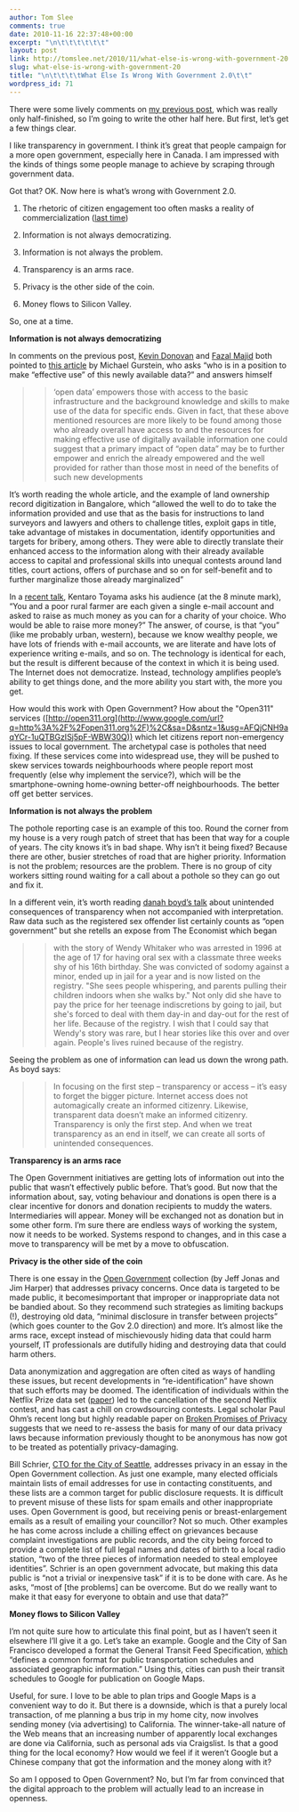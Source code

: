 ```yaml
---
author: Tom Slee
comments: true
date: 2010-11-16 22:37:48+00:00
excerpt: "\n\t\t\t\t\t\t"
layout: post
link: http://tomslee.net/2010/11/what-else-is-wrong-with-government-20.html
slug: what-else-is-wrong-with-government-20
title: "\n\t\t\t\tWhat Else Is Wrong With Government 2.0\t\t"
wordpress_id: 71
---
```



				

There were some lively comments on [my previous post](http://whimsley.typepad.com/whimsley/2010/11/what-is-wrong-with-government-20.html), which was really only half-finished, so I’m going to write the other half here. But first, let’s get a few things clear.




I like transparency in government. I think it’s great that people campaign for a more open government, especially here in Canada. I am impressed with the kinds of things some people manage to achieve by scraping through government data. 




Got that? OK. Now here is what’s wrong with Government 2.0.






  1. The rhetoric of citizen engagement too often masks a reality of commercialization ([last time](http://www.google.com/url?q=http%3A%2F%2Fwhimsley.typepad.com%2Fwhimsley%2F2010%2F11%2Fwhat-is-wrong-with-government-20.html&sa=D&sntz=1&usg=AFQjCNGgWZAsV_H9moZNwwiNY_UXb_hbow))


  2. Information is not always democratizing.


  3. Information is not always the problem.


  4. Transparency is an arms race.


  5. Privacy is the other side of the coin.


  6. Money flows to Silicon Valley.




So, one at a time.




**Information is not always democratizing**




In comments on the previous post, [Kevin Donovan](http://www.google.com/url?q=http%3A%2F%2Fwhimsley.typepad.com%2Fwhimsley%2F2010%2F11%2Fwhat-is-wrong-with-government-20.html%23comment-6a00d83451d3b369e20133f5d6f37b970b&sa=D&sntz=1&usg=AFQjCNHaetl5ip7TO_-mRxvoMZNOzfpugw) and [Fazal Majid](http://www.google.com/url?q=http%3A%2F%2Fwhimsley.typepad.com%2Fwhimsley%2F2010%2F11%2Fwhat-is-wrong-with-government-20.html%23comment-6a00d83451d3b369e20133f5e3158b970b&sa=D&sntz=1&usg=AFQjCNEIedTNOUBU66fk5uy-zv3NW1qzxA) both pointed to [this article](http://www.google.com/url?q=https%3A%2F%2Fgurstein.wordpress.com%2F2010%2F09%2F02%2Fopen-data-empowering-the-empowered-or-effective-data-use-for-everyone%2F&sa=D&sntz=1&usg=AFQjCNEb-c8LkW2irKh7Hw7DzbPjoRjcOQ) by Michael Gurstein, who asks “who is in a position to make “effective use” of this newly available data?” and answers himself 




<blockquote>

> 
> ‘open data’ empowers those with access to the basic infrastructure and the background knowledge and skills to make use of the data for specific ends.  Given in fact, that these above mentioned resources are more likely to be found among those who already overall have access to and the resources for making effective use of digitally available information one could suggest that a primary impact of “open data” may be to further empower and enrich the already empowered and the well provided for rather than those most in need of the benefits of such new developments
> 
> 
</blockquote>




It’s worth reading the whole article, and the example of land ownership record digitization in Bangalore, which “allowed the well to do to take the information provided and use that as the basis for instructions to land surveyors and lawyers and others to challenge titles, exploit gaps in title, take advantage of mistakes in documentation, identify opportunities and targets for bribery, among others. They were able to directly translate their enhanced access to the information along with their already available access to capital and professional skills into unequal contests around land titles, court actions, offers of purchase and so on for self-benefit and to further marginalize those already marginalized”




In a [recent talk](http://www.youtube.com/watch?v=E_mTwm5m8DM), Kentaro Toyama asks his audience (at the 8 minute mark), “You and a poor rural farmer are each given a single e-mail account and asked to raise as much money as you can for a charity of your choice. Who would be able to raise more money?” The answer, of course, is that “you” (like me probably urban, western), because we know wealthy people, we have lots of friends with e-mail accounts, we are literate and have lots of experience writing e-mails, and so on. The technology is identical for each, but the result is different because of the context in which it is being used. The Internet does not democratize. Instead, technology amplifies people’s ability to get things done, and the more ability you start with, the more you get.




How would this work with Open Government? How about the "Open311" services ([http://open311.org](http://www.google.com/url?q=http%3A%2F%2Fopen311.org%2F)%2C&sa=D&sntz=1&usg=AFQjCNH9aqYCr-1uQTBGzISj5pF-WBW30Q)) which let citizens report non-emergency issues to local government. The archetypal case is potholes that need fixing. If these services come into widespread use, they will be pushed to skew services towards neighbourhoods where people report most frequently (else why implement the service?), which will be the smartphone-owning home-owning better-off neighbourhoods. The better off get better services.




**Information is not always the problem**




The pothole reporting case is an example of this too. Round the corner from my house is a very rough patch of street that has been that way for a couple of years. The city knows it’s in bad shape. Why isn’t it being fixed? Because there are other, busier stretches of road that are higher priority. Information is not the problem; resources are the problem. There is no group of city workers sitting round waiting for a call about a pothole so they can go out and fix it.




In a different vein, it’s worth reading [danah boyd’s talk](http://www.google.com/url?q=http%3A%2F%2Fwww.danah.org%2Fpapers%2Ftalks%2F2010%2FGov2Expo.html&sa=D&sntz=1&usg=AFQjCNFoC3NIzEHqsuZghqHsrZuXGiMXBQ) about unintended consequences of transparency when not accompanied with interpretation. Raw data such as the registered sex offender list certainly counts as “open government” but she retells an expose from The Economist which began 




<blockquote>

> 
> with the story of Wendy Whitaker who was arrested in 1996 at the age of 17 for having oral sex with a classmate three weeks shy of his 16th birthday. She was convicted of sodomy against a minor, ended up in jail for a year and is now listed on the registry. "She sees people whispering, and parents pulling their children indoors when she walks by." Not only did she have to pay the price for her teenage indiscretions by going to jail, but she's forced to deal with them day-in and day-out for the rest of her life. Because of the registry. I wish that I could say that Wendy's story was rare, but I hear stories like this over and over again. People's lives ruined because of the registry.
> 
> 
</blockquote>




Seeing the problem as one of information can lead us down the wrong path. As boyd says:




<blockquote>

> 
> In focusing on the first step – transparency or access – it’s easy to forget the bigger picture. Internet access does not automagically create an informed citizenry. Likewise, transparent data doesn’t make an informed citizenry. Transparency is only the first step. And when we treat transparency as an end in itself, we can create all sorts of unintended consequences.
> 
> 
</blockquote>




**Transparency is an arms race**




The Open Government initiatives are getting lots of information out into the public that wasn’t effectively public before. That’s good. But now that the information about, say, voting behaviour and donations is open there is a clear incentive for donors and donation recipients to muddy the waters. Intermediaries will appear. Money will be exchanged not as donation but in some other form. I’m sure there are endless ways of working the system, now it needs to be worked. Systems respond to changes, and in this case a move to transparency will be met by a move to obfuscation.




**Privacy is the other side of the coin**




There is one essay in the [Open Government](http://www.google.com/url?q=http%3A%2F%2Foreilly.com%2Fcatalog%2F9780596804367&sa=D&sntz=1&usg=AFQjCNEeUCHXvFke9arCa0X_uOTiljCw3A) collection (by Jeff Jonas and Jim Harper) that addresses privacy concerns. Once data is targeted to be made public, it becomesimportant that improper or inappropriate data not be bandied about. So they recommend such strategies as limiting backups (!), destroying old data, “minimal disclosure in transfer between projects” (which goes counter to the Gov 2.0 direction) and more. It’s almost like the arms race, except instead of mischievously hiding data that could harm yourself, IT professionals are dutifully hiding and destroying data that could harm others.




Data anonymization and aggregation are often cited as ways of handling these issues, but recent developments in “re-identification” have shown that such efforts may be doomed. The identification of individuals within the Netflix Prize data set ([paper](http://www.google.com/url?q=http%3A%2F%2Fwww.cs.utexas.edu%2F~shmat%2Fshmat_oak08netflix.pdf&sa=D&sntz=1&usg=AFQjCNEHjZO8ch3c5lUlweSsdoiT0UYPKg)) led to the cancellation of the second Netflix contest, and has cast a chill on crowdsourcing contests. Legal scholar Paul Ohm’s recent long but highly readable paper on [Broken Promises of Privacy](http://www.google.com/url?q=http%3A%2F%2Fepic.org%2Fprivacy%2Freidentification%2Fohm_article.pdf&sa=D&sntz=1&usg=AFQjCNHZNOT07IY6ZvNaEb4f9JnpvUccAw) suggests that we need to re-assess the basis for many of our data privacy laws because information previously thought to be anonymous has now got to be treated as potentially privacy-damaging.




Bill Schrier, [CTO for the City of Seattle](http://www.google.com/url?q=http%3A%2F%2Fwww.seattle.gov%2Fdoit%2Fabout.htm&sa=D&sntz=1&usg=AFQjCNFpjK3fQOf8Q2mbrNqH4mHuJsR3HQ), addresses privacy in an essay in the Open Government collection. As just one example, many elected officials maintain lists of email addresses for use in contacting constituents, and these lists are a common target for public disclosure requests. It is difficult to prevent misuse of these lists for spam emails and other inappropriate uses. Open Government is good, but receiving penis or breast-enlargement emails as a result of emailing your councillor? Not so much. Other examples he has come across include a chilling effect on grievances because complaint investigations are public records, and the city being forced to provide a complete list of full legal names and dates of birth to a local radio station, “two of the three pieces of information needed to steal employee identities”. Schrier is an open government advocate, but making this data public is “not a trivial or inexpensive task” if it is to be done with care. As he asks, “most of [the problems] can be overcome. But do we really want to make it that easy for everyone to obtain and use that data?”




**Money flows to Silicon Valley**




I’m not quite sure how to articulate this final point, but as I haven’t seen it elsewhere I’ll give it a go. Let’s take an example. Google and the City of San Francisco developed a format the General Transit Feed Specification, [which](http://code.google.com/transit/spec/transit_feed_specification.html) “defines a common format for public transportation schedules and associated geographic information.” Using this, cities can push their transit schedules to Google for publication on Google Maps. 




Useful, for sure. I love to be able to plan trips and Google Maps is a convenient way to do it. But there is a downside, which is that a purely local transaction, of me planning a bus trip in my home city, now involves sending money (via advertising) to California. The winner-take-all nature of the Web means that an increasing number of apparently local exchanges are done via California, such as personal ads via Craigslist. Is that a good thing for the local economy? How would we feel if it weren’t Google but a Chinese company that got the information and the money along with it?




So am I opposed to Open Government? No, but I’m far from convinced that the digital approach to the problem will actually lead to an increase in openness.


		
